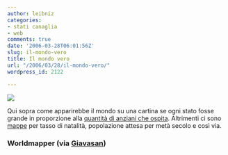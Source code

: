 ```yaml
---
author: leibniz
categories:
- stati canaglia
- web
comments: true
date: '2006-03-28T06:01:56Z'
slug: il-mondo-vero
title: Il mondo vero
url: "/2006/03/28/il-mondo-vero/"
wordpress_id: 2122

---
```

![](https://www.sasi.group.shef.ac.uk/worldmapper/images/smallpng/6.png)

Qui sopra come apparirebbe il mondo su una cartina se ogni stato fosse grande in proporzione alla [quantità di anziani che ospita](https://www.sasi.group.shef.ac.uk/worldmapper/display.php?selected=6). Altrimenti ci sono [mappe](https://www.sasi.group.shef.ac.uk/worldmapper/) per tasso di natalità, popolazione attesa  per metà secolo e così via.


### Worldmapper (via [Giavasan](https://giavasan.diludovico.it/archivio/2006/03/28/shadowplay/))
